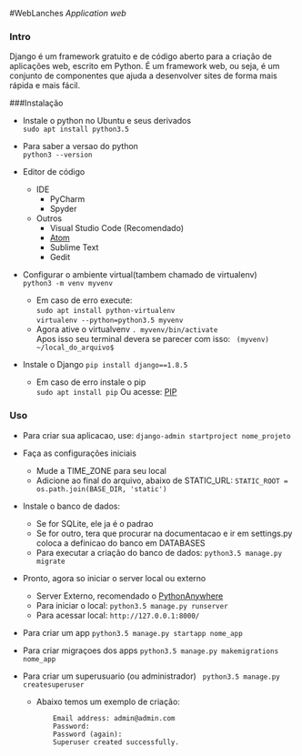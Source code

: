 #WebLanches
_Application web_

### Intro
Django é um framework gratuito e de código aberto para a criação de aplicações web, escrito em Python. É um framework web, ou seja, é um conjunto de componentes que ajuda a desenvolver sites de forma mais rápida e mais fácil.

###Instalação
- Instale o python no Ubuntu e seus derivados  
``` sudo apt install python3.5 ```  

- Para saber a versao do python  
``` python3 --version ```  

- Editor de código
	- IDE
		- PyCharm
		- Spyder
	- Outros
		- Visual Studio Code (Recomendado)
		- [Atom](atom.io)
		- Sublime Text
		- Gedit

- Configurar o ambiente virtual(tambem chamado de virtualenv)  
``` python3 -m venv myvenv ```  
	- Em caso de erro execute:  
	``` sudo apt install python-virtualenv ```  
	``` virtualenv --python=python3.5 myvenv ```  
	- Agora ative o virtualvenv
	 ``` . myvenv/bin/activate  ```  
	 Apos isso seu terminal devera se parecer com isso: ```  (myvenv) ~/local_do_arquivo$ ```

- Instale o Django
``` pip install django==1.8.5 ```  
	- Em caso de erro instale o pip  
	``` sudo apt install pip ```
	Ou acesse: [PIP](https://pip.pypa.io/en/stable/installing/)

### Uso
- Para criar sua aplicacao, use:
``` django-admin startproject nome_projeto ```  

- Faça as configurações iniciais
	- Mude a TIME_ZONE para seu local
	- Adicione ao final do arquivo, abaixo de STATIC_URL:
	``` STATIC_ROOT = os.path.join(BASE_DIR, 'static') ```

- Instale o banco de dados:
	- Se for SQLite, ele ja é o padrao
	- Se for outro, tera que procurar na documentacao e ir em settings.py coloca a definicao do banco em DATABASES
	- Para executar a criação do banco de dados:
	``` python3.5 manage.py migrate ```
- Pronto, agora so iniciar o server local ou externo
	- Server Externo, recomendado o [PythonAnywhere](www.pythonanywhere.com)
	- Para iniciar o local:
	``` python3.5 manage.py runserver ```
	- Para acessar local:
	``` http://127.0.0.1:8000/ ```
- Para criar um app
 ``` python3.5 manage.py startapp nome_app ```
- Para criar migraçoes dos apps
 ``` python3.5 manage.py makemigrations nome_app ```
- Para criar um superusuario (ou administrador)
``` python3.5 manage.py createsuperuser```
	- Abaixo temos um exemplo de criação:
		``` Username: admin
			Email address: admin@admin.com
			Password: 
			Password (again): 
			Superuser created successfully.
		```
